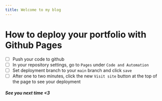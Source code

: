```yaml
---
title: Welcome to my blog
---
```

# How to deploy your portfolio with Github Pages
- [ ] Push your code to github
- [ ] In your repository settings, go to ```Pages``` under ```Code and Automation```
- [ ] Set deployment branch to your ```main``` branch and click ```save```
- [ ] After one to two minutes, click the new ```Visit site``` button at the top of the page to see your deployment
##### See you next time <3

